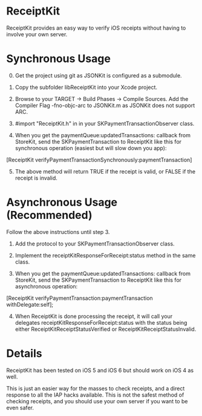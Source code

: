 ReceiptKit
==========

ReceiptKit provides an easy way to verify iOS receipts without having to involve your own server.

Synchronous Usage
=================

0. Get the project using git as JSONKit is configured as a submodule.

1. Copy the subfolder libReceiptKit into your Xcode project.

2. Browse to your TARGET -> Build Phases -> Compile Sources. Add the Compiler Flag -fno-objc-arc to JSONKit.m as JSONKit does not support ARC.

3. #import "ReceiptKit.h" in in your SKPaymentTransactionObserver class.

4. When you get the paymentQueue:updatedTransactions: callback from StoreKit, send the SKPaymentTransaction to ReceiptKit like this for synchronous operation (easiest but will slow down you app):

[ReceiptKit verifyPaymentTransactionSynchronously:paymentTransaction]

5. The above method will return TRUE if the receipt is valid, or FALSE if the receipt is invalid.

Asynchronous Usage (Recommended)
================================

Follow the above instructions until step 3.

1. Add the <ReceiptKitDelegate> protocol to your SKPaymentTransactionObserver class.

2. Implement the receiptKitResponseForReceipt:status method in the same class.

3. When you get the paymentQueue:updatedTransactions: callback from StoreKit, send the SKPaymentTransaction to ReceiptKit like this for asynchronous operation:

[ReceiptKit verifyPaymentTransaction:paymentTransaction withDelegate:self];

4. When ReceiptKit is done processing the receipt, it will call your delegates receiptKitResponseForReceipt:status with the status being either ReceiptKitReceiptStatusVerified or ReceiptKitReceiptStatusInvalid.


Details
=======

ReceiptKit has been tested on iOS 5 and iOS 6 but should work on iOS 4 as well.

This is just an easier way for the masses to check receipts, and a direct response to all the IAP hacks available. This is not the safest method of checking receipts, and you should use your own server if you want to be even safer.